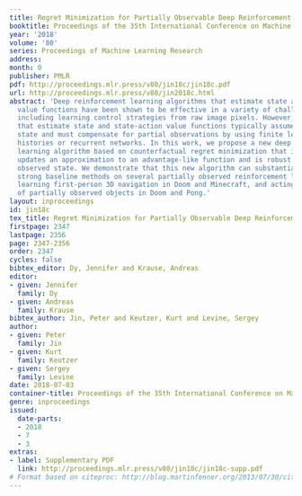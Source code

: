 ```yaml
---
title: Regret Minimization for Partially Observable Deep Reinforcement Learning
booktitle: Proceedings of the 35th International Conference on Machine Learning
year: '2018'
volume: '80'
series: Proceedings of Machine Learning Research
address: 
month: 0
publisher: PMLR
pdf: http://proceedings.mlr.press/v80/jin18c/jin18c.pdf
url: http://proceedings.mlr.press/v80/jin2018c.html
abstract: 'Deep reinforcement learning algorithms that estimate state and state-action
  value functions have been shown to be effective in a variety of challenging domains,
  including learning control strategies from raw image pixels. However, algorithms
  that estimate state and state-action value functions typically assume a fully observed
  state and must compensate for partial observations by using finite length observation
  histories or recurrent networks. In this work, we propose a new deep reinforcement
  learning algorithm based on counterfactual regret minimization that iteratively
  updates an approximation to an advantage-like function and is robust to partially
  observed state. We demonstrate that this new algorithm can substantially outperform
  strong baseline methods on several partially observed reinforcement learning tasks:
  learning first-person 3D navigation in Doom and Minecraft, and acting in the presence
  of partially observed objects in Doom and Pong.'
layout: inproceedings
id: jin18c
tex_title: Regret Minimization for Partially Observable Deep Reinforcement Learning
firstpage: 2347
lastpage: 2356
page: 2347-2356
order: 2347
cycles: false
bibtex_editor: Dy, Jennifer and Krause, Andreas
editor:
- given: Jennifer
  family: Dy
- given: Andreas
  family: Krause
bibtex_author: Jin, Peter and Keutzer, Kurt and Levine, Sergey
author:
- given: Peter
  family: Jin
- given: Kurt
  family: Keutzer
- given: Sergey
  family: Levine
date: 2018-07-03
container-title: Proceedings of the 35th International Conference on Machine Learning
genre: inproceedings
issued:
  date-parts:
  - 2018
  - 7
  - 3
extras:
- label: Supplementary PDF
  link: http://proceedings.mlr.press/v80/jin18c/jin18c-supp.pdf
# Format based on citeproc: http://blog.martinfenner.org/2013/07/30/citeproc-yaml-for-bibliographies/
---
```

